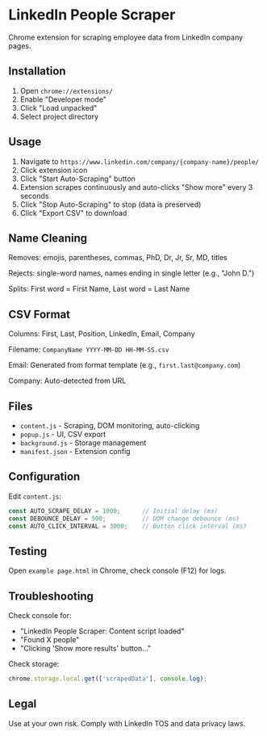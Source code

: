# LinkedIn People Scraper

Chrome extension for scraping employee data from LinkedIn company pages.

## Installation

1. Open `chrome://extensions/`
2. Enable "Developer mode"
3. Click "Load unpacked"
4. Select project directory

## Usage

1. Navigate to `https://www.linkedin.com/company/{company-name}/people/`
2. Click extension icon
3. Click "Start Auto-Scraping" button
4. Extension scrapes continuously and auto-clicks "Show more" every 3 seconds
5. Click "Stop Auto-Scraping" to stop (data is preserved)
6. Click "Export CSV" to download

## Name Cleaning

Removes: emojis, parentheses, commas, PhD, Dr, Jr, Sr, MD, titles

Rejects: single-word names, names ending in single letter (e.g., "John D.")

Splits: First word = First Name, Last word = Last Name

## CSV Format

Columns: First, Last, Position, LinkedIn, Email, Company

Filename: `CompanyName YYYY-MM-DD HH-MM-SS.csv`

Email: Generated from format template (e.g., `first.last@company.com`)

Company: Auto-detected from URL

## Files

- `content.js` - Scraping, DOM monitoring, auto-clicking
- `popup.js` - UI, CSV export
- `background.js` - Storage management
- `manifest.json` - Extension config

## Configuration

Edit `content.js`:

```javascript
const AUTO_SCRAPE_DELAY = 1000;      // Initial delay (ms)
const DEBOUNCE_DELAY = 500;          // DOM change debounce (ms)
const AUTO_CLICK_INTERVAL = 3000;    // Button click interval (ms)
```

## Testing

Open `example page.html` in Chrome, check console (F12) for logs.

## Troubleshooting

Check console for:
- "LinkedIn People Scraper: Content script loaded"
- "Found X people"
- "Clicking 'Show more results' button..."

Check storage:
```javascript
chrome.storage.local.get(['scrapedData'], console.log);
```

## Legal

Use at your own risk. Comply with LinkedIn TOS and data privacy laws.
